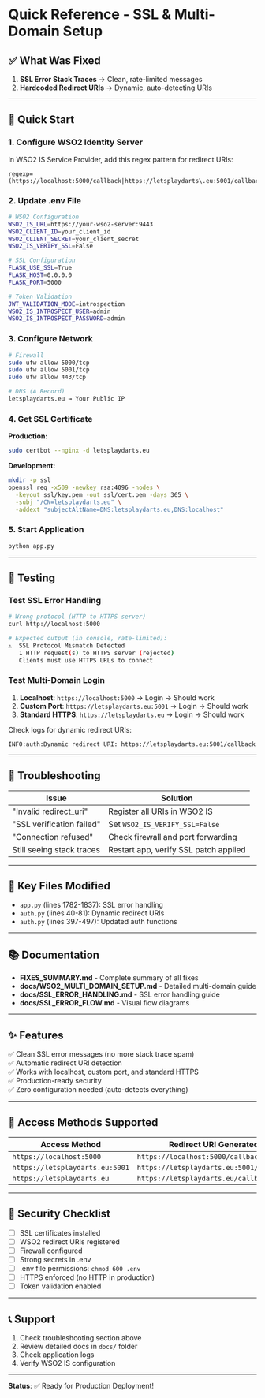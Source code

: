 # Quick Reference - SSL & Multi-Domain Setup

## ✅ What Was Fixed

1. **SSL Error Stack Traces** → Clean, rate-limited messages
2. **Hardcoded Redirect URIs** → Dynamic, auto-detecting URIs

---

## 🚀 Quick Start

### 1. Configure WSO2 Identity Server

In WSO2 IS Service Provider, add this regex pattern for redirect URIs:

```
regexp=(https://localhost:5000/callback|https://letsplaydarts\.eu:5001/callback|https://letsplaydarts\.eu/callback)
```

### 2. Update .env File

```bash
# WSO2 Configuration
WSO2_IS_URL=https://your-wso2-server:9443
WSO2_CLIENT_ID=your_client_id
WSO2_CLIENT_SECRET=your_client_secret
WSO2_IS_VERIFY_SSL=False

# SSL Configuration
FLASK_USE_SSL=True
FLASK_HOST=0.0.0.0
FLASK_PORT=5000

# Token Validation
JWT_VALIDATION_MODE=introspection
WSO2_IS_INTROSPECT_USER=admin
WSO2_IS_INTROSPECT_PASSWORD=admin
```

### 3. Configure Network

```bash
# Firewall
sudo ufw allow 5000/tcp
sudo ufw allow 5001/tcp
sudo ufw allow 443/tcp

# DNS (A Record)
letsplaydarts.eu → Your Public IP
```

### 4. Get SSL Certificate

**Production:**
```bash
sudo certbot --nginx -d letsplaydarts.eu
```

**Development:**
```bash
mkdir -p ssl
openssl req -x509 -newkey rsa:4096 -nodes \
  -keyout ssl/key.pem -out ssl/cert.pem -days 365 \
  -subj "/CN=letsplaydarts.eu" \
  -addext "subjectAltName=DNS:letsplaydarts.eu,DNS:localhost"
```

### 5. Start Application

```bash
python app.py
```

---

## 🧪 Testing

### Test SSL Error Handling
```bash
# Wrong protocol (HTTP to HTTPS server)
curl http://localhost:5000

# Expected output (in console, rate-limited):
⚠️  SSL Protocol Mismatch Detected
   1 HTTP request(s) to HTTPS server (rejected)
   Clients must use HTTPS URLs to connect
```

### Test Multi-Domain Login

1. **Localhost**: `https://localhost:5000` → Login → Should work
2. **Custom Port**: `https://letsplaydarts.eu:5001` → Login → Should work
3. **Standard HTTPS**: `https://letsplaydarts.eu` → Login → Should work

Check logs for dynamic redirect URIs:
```
INFO:auth:Dynamic redirect URI: https://letsplaydarts.eu:5001/callback
```

---

## 🔧 Troubleshooting

| Issue | Solution |
|-------|----------|
| "Invalid redirect_uri" | Register all URIs in WSO2 IS |
| "SSL verification failed" | Set `WSO2_IS_VERIFY_SSL=False` |
| "Connection refused" | Check firewall and port forwarding |
| Still seeing stack traces | Restart app, verify SSL patch applied |

---

## 📁 Key Files Modified

- `app.py` (lines 1782-1837): SSL error handling
- `auth.py` (lines 40-81): Dynamic redirect URIs
- `auth.py` (lines 397-497): Updated auth functions

---

## 📚 Documentation

- **FIXES_SUMMARY.md** - Complete summary of all fixes
- **docs/WSO2_MULTI_DOMAIN_SETUP.md** - Detailed multi-domain guide
- **docs/SSL_ERROR_HANDLING.md** - SSL error handling guide
- **docs/SSL_ERROR_FLOW.md** - Visual flow diagrams

---

## ✨ Features

✅ Clean SSL error messages (no more stack trace spam)  
✅ Automatic redirect URI detection  
✅ Works with localhost, custom port, and standard HTTPS  
✅ Production-ready security  
✅ Zero configuration needed (auto-detects everything)  

---

## 🎯 Access Methods Supported

| Access Method | Redirect URI Generated |
|--------------|----------------------|
| `https://localhost:5000` | `https://localhost:5000/callback` |
| `https://letsplaydarts.eu:5001` | `https://letsplaydarts.eu:5001/callback` |
| `https://letsplaydarts.eu` | `https://letsplaydarts.eu/callback` |

---

## 🔐 Security Checklist

- [ ] SSL certificates installed
- [ ] WSO2 redirect URIs registered
- [ ] Firewall configured
- [ ] Strong secrets in .env
- [ ] .env file permissions: `chmod 600 .env`
- [ ] HTTPS enforced (no HTTP in production)
- [ ] Token validation enabled

---

## 📞 Support

1. Check troubleshooting section above
2. Review detailed docs in `docs/` folder
3. Check application logs
4. Verify WSO2 IS configuration

---

**Status**: ✅ Ready for Production Deployment!